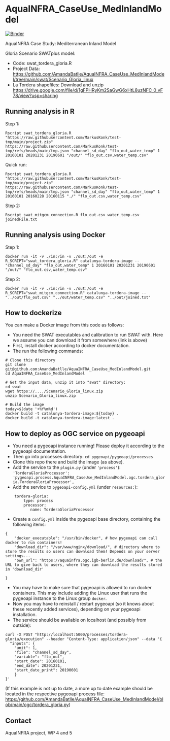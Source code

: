 # AquaINFRA_CaseUse_MedInlandModel

[![Binder](https://mybinder.org/badge_logo.svg)](https://mybinder.org/v2/gh/AmandaBatlle/AquaINFRA_CaseUse_MedInlandModel/HEAD)

AquaINFRA Case Study: Mediterranean Inland Model

Gloria Scenario SWATplus model:
- Code: swat_tordera_gloria.R 
- Project Data: https://github.com/AmandaBatlle/AquaINFRA_CaseUse_MedInlandModel/tree/main/swat/Scenario_Gloria_linux
- La Tordera shapefiles: Download and unzip https://drive.google.com/file/d/1gFPHRyKm2SaGwG6xHtL8uzNFC_0_vF78/view?usp=sharing

## Running analysis in R

Step 1:

`Rscript swat_tordera_gloria.R "https://raw.githubusercontent.com/MarkusKonk/test-tmp/main/project.zip" https://raw.githubusercontent.com/MarkusKonk/test-tmp/refs/heads/main/tmp.json "channel_sd_day" "flo_out,water_temp" 1 20160101 20201231 20190601 "/out/" "flo_out.csv,water_temp.csv"`

Quick run:

`Rscript swat_tordera_gloria.R "https://raw.githubusercontent.com/MarkusKonk/test-tmp/main/project.zip" https://raw.githubusercontent.com/MarkusKonk/test-tmp/refs/heads/main/tmp.json "channel_sd_day" "flo_out,water_temp" 1 20160101 20160228 20160115 "./" "flo_out.csv,water_temp.csv"`

Step 2:

`Rscript swat_mitgcm_connection.R flo_out.csv water_temp.csv joinedFile.txt`

## Running analysis using Docker

Step 1:

`docker run -it -v ./in:/in -v ./out:/out -e R_SCRIPT="swat_tordera_gloria.R" catalunya-tordera-image -- "channel_sd_day" "flo_out,water_temp" 1 20160101 20201231 20190601 "/out/" "flo_out.csv,water_temp.csv"`

Step 2:

`docker run -it -v ./in:/in -v ./out:/out -e R_SCRIPT="swat_mitgcm_connection.R" catalunya-tordera-image -- "../out/flo_out.csv" "../out/water_temp.csv" "../out/joined.txt"`

## How to dockerize

You can make a Docker image from this code as follows:

* You need the SWAT executables and calibration to run SWAT with. Here we assume you can download it from somewhere (link is above)
* First, install docker according to docker documentation.
* The run the following commands:

```
# Clone this directory
git clone git@github.com:AmandaBatlle/AquaINFRA_CaseUse_MedInlandModel.git
cd AquaINFRA_CaseUse_MedInlandModel

# Get the input data, unzip it into "swat" directory:
cd swat
wget https://..../Scenario_Gloria_linux.zip
unzip Scenario_Gloria_linux.zip

# Build the image
today=$(date '+%Y%m%d')
docker build -t catalunya-tordera-image:${today} .
docker build -t catalunya-tordera-image:latest .
```

## How to deploy as OGC service on pygeoapi

* You need a pygeoapi instance running! Please deploy it according to the pygeoapi documentation.
* Then go into processes directory: `cd pygeoapi/pygeoapi/processes`
* Clone this repo there and build the image (as above).
* Add the service to the `plugin.py` (under `'process'`): `'TorderaGloriaProcessor': 'pygeoapi.process.AquaINFRA_CaseUse_MedInlandModel.ogc.tordera_gloria.TorderaGloriaProcessor',`
* Add the service to `pygeoapi-config.yml` (under `resources:`):

```
    tordera-gloria:
        type: process
        processor:
           name: TorderaGloriaProcessor
```

* Create a `config.yml` inside the pygeoapi base directory, containing the following items:

```
{
    "docker_executable": "/usr/bin/docker", # how pygeoapi can call docker to run containers!
    "download_dir": "/var/www/nginx/download/", # directory where to store the results so users can download them! Depends on your server settings...
    "own_url": "https://aquainfra.ogc.igb-berlin.de/download/", # the URL to give back to users, where they can download the results stored in 'download_dir'

}
```

* You may have to make sure that pygeoapi is allowed to run docker containers. This may include adding the Linux user that runs the pygeoapi instance to the Linux group `docker`.
* Now you may have to reinstall / restart pygeoapi (so it knows about these recently added services), depending on your pygeoapi installation.
* The service should be available on localhost (and possibly from outside):

```
curl -X POST "http://localhost:5000/processes/tordera-gloria/execution" --header "Content-Type: application/json" --data '{
  "inputs": {
    "unit": 1,
    "file": "channel_sd_day",
    "variable": "flo_out",
    "start_date": 20160101,
    "end_date": 20201231,
    "start_date_print": 20190601
    }
}'
```

(If this example is not up to date, a more up to date example should be located in the respective pygeoapi process file: https://github.com/AmandaBatlle/AquaINFRA_CaseUse_MedInlandModel/blob/main/ogc/tordera_gloria.py)

## Contact

AquaINFRA project, WP 4 and 5
